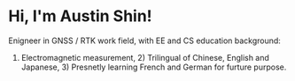 # Hi, I'm Austin Shin!
Enigneer in GNSS / RTK work field, with EE and CS education background:
1) Electromagnetic measurement, 2) Trilingual of Chinese, English and Japanese, 3) Presnetly learning French and German for furture purpose.
